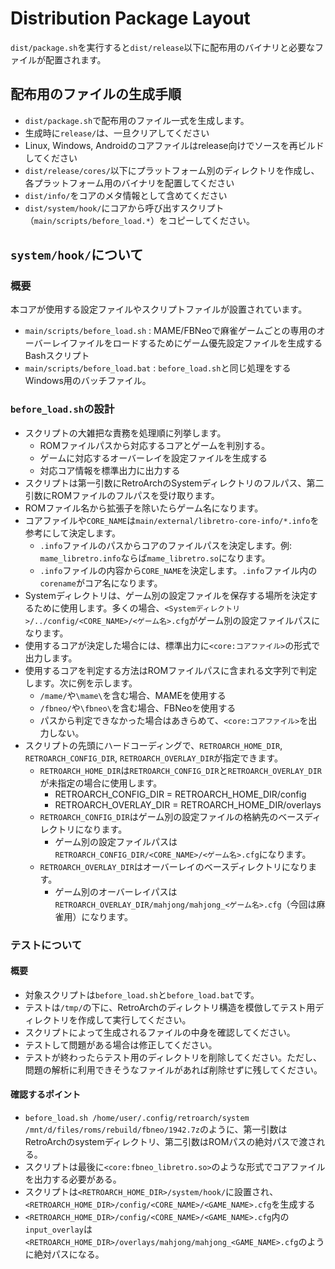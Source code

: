 # Distribution Package Layout

`dist/package.sh`を実行すると`dist/release`以下に配布用のバイナリと必要なファイルが配置されます。

## 配布用のファイルの生成手順

- `dist/package.sh`で配布用のファイル一式を生成します。
- 生成時に`release/`は、一旦クリアしてください
- Linux, Windows, Androidのコアファイルはrelease向けでソースを再ビルドしてください
- `dist/release/cores/`以下にプラットフォーム別のディレクトリを作成し、各プラットフォーム用のバイナリを配置してください
- `dist/info/`をコアのメタ情報として含めてください
- `dist/system/hook/`にコアから呼び出すスクリプト（`main/scripts/before_load.*`）をコピーしてください。

## `system/hook/`について

### 概要

本コアが使用する設定ファイルやスクリプトファイルが設置されています。

- `main/scripts/before_load.sh` : MAME/FBNeoで麻雀ゲームごとの専用のオーバーレイファイルをロードするためにゲーム優先設定ファイルを生成するBashスクリプト
- `main/scripts/before_load.bat` : `before_load.sh`と同じ処理をするWindows用のバッチファイル。

### `before_load.sh`の設計

- スクリプトの大雑把な責務を処理順に列挙します。
  - ROMファイルパスから対応するコアとゲームを判別する。
  - ゲームに対応するオーバーレイを設定ファイルを生成する
  - 対応コア情報を標準出力に出力する
- スクリプトは第一引数にRetroArchのSystemディレクトリのフルパス、第二引数にROMファイルのフルパスを受け取ります。
- ROMファイル名から拡張子を除いたらゲーム名になります。
- コアファイルや`CORE_NAME`は`main/external/libretro-core-info/*.info`を参考にして決定します。
  - `.info`ファイルのパスからコアのファイルパスを決定します。例: `mame_libretro.info`ならば`mame_libretro.so`になります。
  - `.info`ファイルの内容から`CORE_NAME`を決定します。`.info`ファイル内の`corename`がコア名になります。
- Systemディレクトリは、ゲーム別の設定ファイルを保存する場所を決定するために使用します。多くの場合、`<Systemディレクトリ>/../config/<CORE_NAME>/<ゲーム名>.cfg`がゲーム別の設定ファイルパスになります。
- 使用するコアが決定した場合には、標準出力に`<core:コアファイル>`の形式で出力します。
- 使用するコアを判定する方法はROMファイルパスに含まれる文字列で判定します。次に例を示します。
  - `/mame/`や`\mame\`を含む場合、MAMEを使用する
  - `/fbneo/`や`\fbneo\`を含む場合、FBNeoを使用する
  - パスから判定できなかった場合はあきらめて、`<core:コアファイル>`を出力しない。
- スクリプトの先頭にハードコーディングで、`RETROARCH_HOME_DIR`, `RETROARCH_CONFIG_DIR`, `RETROARCH_OVERLAY_DIR`が指定できます。
  - `RETROARCH_HOME_DIR`は`RETROARCH_CONFIG_DIR`と`RETROARCH_OVERLAY_DIR`が未指定の場合に使用します。
    - RETROARCH_CONFIG_DIR = RETROARCH_HOME_DIR/config
    - RETROARCH_OVERLAY_DIR = RETROARCH_HOME_DIR/overlays
  - `RETROARCH_CONFIG_DIR`はゲーム別の設定ファイルの格納先のベースディレクトリになります。
    - ゲーム別の設定ファイルパスは`RETROARCH_CONFIG_DIR/<CORE_NAME>/<ゲーム名>.cfg`になります。
  - `RETROARCH_OVERLAY_DIR`はオーバーレイのベースディレクトリになります。
    - ゲーム別のオーバーレイパスは`RETROARCH_OVERLAY_DIR/mahjong/mahjong_<ゲーム名>.cfg`（今回は麻雀用）になります。

### テストについて

#### 概要

- 対象スクリプトは`before_load.sh`と`before_load.bat`です。
- テストは`/tmp/`の下に、RetroArchのディレクトリ構造を模倣してテスト用ディレクトリを作成して実行してください。
- スクリプトによって生成されるファイルの中身を確認してください。
- テストして問題がある場合は修正してください。
- テストが終わったらテスト用のディレクトリを削除してください。ただし、問題の解析に利用できそうなファイルがあれば削除せずに残してください。

#### 確認するポイント

- `before_load.sh /home/user/.config/retroarch/system /mnt/d/files/roms/rebuild/fbneo/1942.7z`のように、第一引数はRetroArchのsystemディレクトリ、第二引数はROMパスの絶対パスで渡される。
- スクリプトは最後に`<core:fbneo_libretro.so>`のような形式でコアファイルを出力する必要がある。
- スクリプトは`<RETROARCH_HOME_DIR>/system/hook/`に設置され、`<RETROARCH_HOME_DIR>/config/<CORE_NAME>/<GAME_NAME>.cfg`を生成する
- `<RETROARCH_HOME_DIR>/config/<CORE_NAME>/<GAME_NAME>.cfg`内の`input_overlay`は`<RETROARCH_HOME_DIR>/overlays/mahjong/mahjong_<GAME_NAME>.cfg`のように絶対パスになる。
